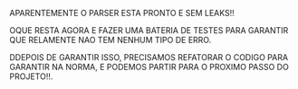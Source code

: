 APARENTEMENTE O PARSER ESTA PRONTO E SEM LEAKS!!

OQUE RESTA AGORA E FAZER UMA BATERIA DE TESTES PARA GARANTIR QUE RELAMENTE NAO TEM NENHUM TIPO DE ERRO.

DDEPOIS DE GARANTIR ISSO, PRECISAMOS REFATORAR O CODIGO PARA GARANTIR NA NORMA, E PODEMOS PARTIR PARA O PROXIMO PASSO DO PROJETO!!.
